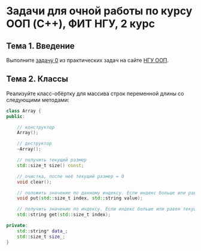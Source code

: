 # Задачи для очной работы по курсу ООП (C++), ФИТ НГУ, 2 курс

## Тема 1. Введение

Выполните [задачу 0](https://docs.google.com/document/d/16jJOQ2EGlAvqq2sUJdwXgaQYUivRX50o-vSxLPpC2ck/edit?tab=t.0) из практических задач на сайте [НГУ ООП](https://sites.google.com/site/nguoop/%D0%BF%D1%80%D0%B0%D0%BA%D1%82%D0%B8%D1%87%D0%B5%D1%81%D0%BA%D0%B8%D0%B5-%D0%B7%D0%B0%D0%B4%D0%B0%D0%BD%D0%B8%D1%8F-%D1%81?authuser=0).

## Тема 2. Классы

Реализуйте класс-обёртку для массива строк переменной длины со следующими методами:

```C++
class Array {
public:

    // конструктор
    Array();

    // деструктор
    ~Array();

    // получить текущий размер
    std::size_t size() const;

    // очистка, после неё текущий размер = 0
    void clear();

    // положить значение по данному индексу. Если индекс больше или равен текущему размеру, увеличить размер
    void put(std::size_t index, std::string value);

    // получить значение по индексу. Если индекс больше или равен текущему размеру, вернуть пустую строку
    std::string get(std::size_t index);

private:
    std::string* data_;
    std::size_t size_;
}
```


